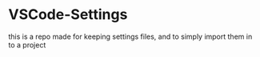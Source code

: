 # VSCode-Settings
this is a repo made for keeping settings files, and to simply import them in to a project
